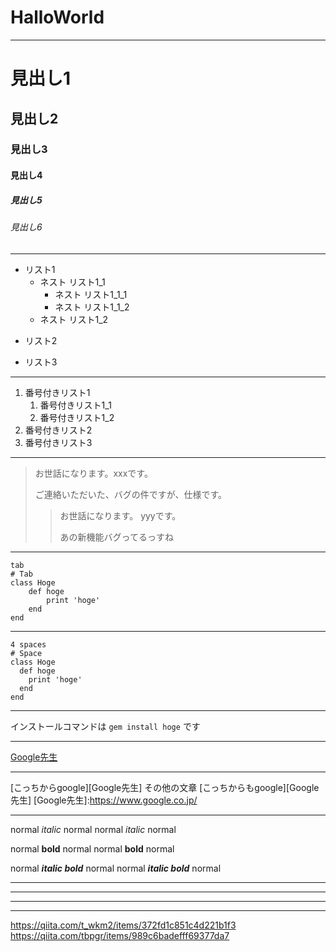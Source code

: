 # HalloWorld
***
# 見出し1
## 見出し2
### 見出し3
#### 見出し4
##### 見出し5
###### 見出し6
***
- リスト1
    - ネスト リスト1_1
        - ネスト リスト1_1_1
        - ネスト リスト1_1_2
    - ネスト リスト1_2
+ リスト2
* リスト3
***
1. 番号付きリスト1
    1. 番号付きリスト1_1
    1. 番号付きリスト1_2
1. 番号付きリスト2
1. 番号付きリスト3
***
> お世話になります。xxxです。
> 
> ご連絡いただいた、バグの件ですが、仕様です。
>> お世話になります。 yyyです。
>> 
>> あの新機能バグってるっすね
***
    tab
    # Tab
    class Hoge
        def hoge
            print 'hoge'
        end
    end
---
    4 spaces
    # Space
    class Hoge
      def hoge
        print 'hoge'
      end
    end
***
インストールコマンドは `gem install hoge` です
***
[Google先生](https://www.google.co.jp/)
***
[こっちからgoogle][Google先生]
その他の文章
[こっちからもgoogle][Google先生]
[Google先生]:https://www.google.co.jp/
***
normal *italic* normal
normal _italic_ normal

normal **bold** normal
normal __bold__ normal

normal ***italic bold*** normal
normal ___italic bold___ normal
***
___
---
* * *
https://qiita.com/t_wkm2/items/372fd1c851c4d221b1f3
https://qiita.com/tbpgr/items/989c6badefff69377da7






